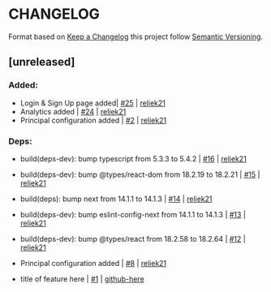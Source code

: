 # CHANGELOG

Format based on [Keep a Changelog](https://keepachangelog.com/en/1.0.0/) this project follow [Semantic Versioning](https://semver.org/lang/es/).

[comment]: <> (do not remove the unreleased section)

## [unreleased]

### Added:

- Login & Sign Up page added| [#25](https://github.com/reliek21/nextjs-boilerplate/pull/25) | [reliek21](https://github.com/reliek21)
- Analytics added | [#24](https://github.com/reliek21/nextjs-boilerplate/pull/24) | [reliek21](https://github.com/reliek21)
- Principal configuration added | [#2]([link-pr-here](https://github.com/reliek21/nextjs-boilerplate/pull/2)) | [reliek21](https://github.com/reliek21)

### Deps:

- build(deps-dev): bump typescript from 5.3.3 to 5.4.2 | [#16](https://github.com/reliek21/nextjs-boilerplate/pull/16) | [reliek21](https://github.com/reliek21)
- build(deps-dev): bump @types/react-dom from 18.2.19 to 18.2.21 | [#15](https://github.com/reliek21/nextjs-boilerplate/pull/15) | [reliek21](https://github.com/reliek21)
- build(deps): bump next from 14.1.1 to 14.1.3 | [#14](https://github.com/reliek21/nextjs-boilerplate/pull/14) | [reliek21](https://github.com/reliek21)
- build(deps-dev): bump eslint-config-next from 14.1.1 to 14.1.3 | [#13](https://github.com/reliek21/nextjs-boilerplate/pull/13) | [reliek21](https://github.com/reliek21)
- build(deps-dev): bump @types/react from 18.2.58 to 18.2.64 | [#12](https://github.com/reliek21/nextjs-boilerplate/pull/12) | [reliek21](https://github.com/reliek21)
- Principal configuration added | [#8](https://github.com/reliek21/nextjs-boilerplate/pull/8) | [reliek21](https://github.com/reliek21)


- title of feature here | [#1](link-pr-here) | [github-here](https://github.com/github-here)

